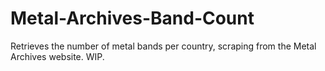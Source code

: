 # Metal-Archives-Band-Count

Retrieves the number of metal bands per country, scraping from the Metal Archives website. WIP.
